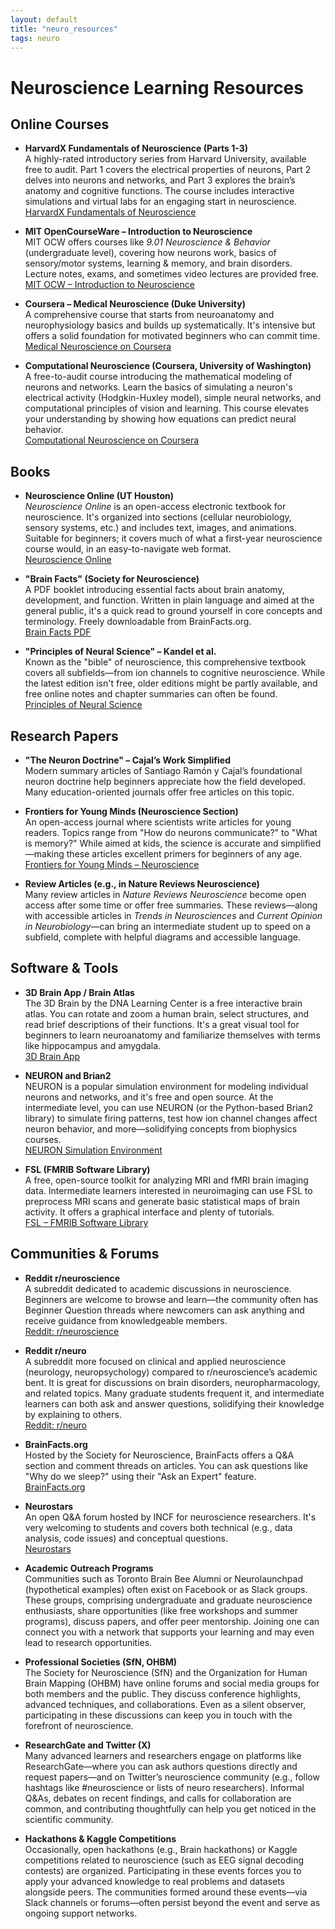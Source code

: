 ```yaml
---
layout: default
title: "neuro_resources"
tags: neuro
---
```


# Neuroscience Learning Resources

## Online Courses

- **HarvardX Fundamentals of Neuroscience (Parts 1-3)**  
  A highly-rated introductory series from Harvard University, available free to audit. Part 1 covers the electrical properties of neurons, Part 2 delves into neurons and networks, and Part 3 explores the brain’s anatomy and cognitive functions. The course includes interactive simulations and virtual labs for an engaging start in neuroscience.  
  [HarvardX Fundamentals of Neuroscience](https://pll.harvard.edu/course/fundamentals-neuroscience)

- **MIT OpenCourseWare – Introduction to Neuroscience**  
  MIT OCW offers courses like *9.01 Neuroscience & Behavior* (undergraduate level), covering how neurons work, basics of sensory/motor systems, learning & memory, and brain disorders. Lecture notes, exams, and sometimes video lectures are provided free.  
  [MIT OCW – Introduction to Neuroscience](https://ocw.mit.edu/courses/9-01-introduction-to-neuroscience-fall-2007/)

- **Coursera – Medical Neuroscience (Duke University)**  
  A comprehensive course that starts from neuroanatomy and neurophysiology basics and builds up systematically. It's intensive but offers a solid foundation for motivated beginners who can commit time.  
  [Medical Neuroscience on Coursera](https://www.coursera.org/learn/medical-neuroscience)

- **Computational Neuroscience (Coursera, University of Washington)**  
  A free-to-audit course introducing the mathematical modeling of neurons and networks. Learn the basics of simulating a neuron's electrical activity (Hodgkin-Huxley model), simple neural networks, and computational principles of vision and learning. This course elevates your understanding by showing how equations can predict neural behavior.  
  [Computational Neuroscience on Coursera](https://www.coursera.org/learn/computational-neuroscience)

## Books

- **Neuroscience Online (UT Houston)**  
  *Neuroscience Online* is an open-access electronic textbook for neuroscience. It's organized into sections (cellular neurobiology, sensory systems, etc.) and includes text, images, and animations. Suitable for beginners; it covers much of what a first-year neuroscience course would, in an easy-to-navigate web format.  
  [Neuroscience Online](https://nba.uth.tmc.edu/neuroscience/)

- **"Brain Facts" (Society for Neuroscience)**  
  A PDF booklet introducing essential facts about brain anatomy, development, and function. Written in plain language and aimed at the general public, it's a quick read to ground yourself in core concepts and terminology. Freely downloadable from BrainFacts.org.  
  [Brain Facts PDF](https://www.brainfacts.org/the-brain-facts-book)

- **"Principles of Neural Science" – Kandel et al.**  
  Known as the "bible" of neuroscience, this comprehensive textbook covers all subfields—from ion channels to cognitive neuroscience. While the latest edition isn't free, older editions might be partly available, and free online notes and chapter summaries can often be found.  
  [Principles of Neural Science](https://en.wikipedia.org/wiki/Principles_of_Neural_Science)

## Research Papers

- **"The Neuron Doctrine" – Cajal’s Work Simplified**  
  Modern summary articles of Santiago Ramón y Cajal’s foundational neuron doctrine help beginners appreciate how the field developed. Many education-oriented journals offer free articles on this topic.

- **Frontiers for Young Minds (Neuroscience Section)**  
  An open-access journal where scientists write articles for young readers. Topics range from "How do neurons communicate?" to "What is memory?" While aimed at kids, the science is accurate and simplified—making these articles excellent primers for beginners of any age.  
  [Frontiers for Young Minds – Neuroscience](https://kids.frontiersin.org/sections/neuroscience)

- **Review Articles (e.g., in Nature Reviews Neuroscience)**  
  Many review articles in *Nature Reviews Neuroscience* become open access after some time or offer free summaries. These reviews—along with accessible articles in *Trends in Neurosciences* and *Current Opinion in Neurobiology*—can bring an intermediate student up to speed on a subfield, complete with helpful diagrams and accessible language.

## Software & Tools

- **3D Brain App / Brain Atlas**  
  The 3D Brain by the DNA Learning Center is a free interactive brain atlas. You can rotate and zoom a human brain, select structures, and read brief descriptions of their functions. It's a great visual tool for beginners to learn neuroanatomy and familiarize themselves with terms like hippocampus and amygdala.  
  [3D Brain App](https://www.dnalc.org/resources/3dbrain/)

- **NEURON and Brian2**  
  NEURON is a popular simulation environment for modeling individual neurons and networks, and it's free and open source. At the intermediate level, you can use NEURON (or the Python-based Brian2 library) to simulate firing patterns, test how ion channel changes affect neuron behavior, and more—solidifying concepts from biophysics courses.  
  [NEURON Simulation Environment](https://neuron.yale.edu/neuron/)

- **FSL (FMRIB Software Library)**  
  A free, open-source toolkit for analyzing MRI and fMRI brain imaging data. Intermediate learners interested in neuroimaging can use FSL to preprocess MRI scans and generate basic statistical maps of brain activity. It offers a graphical interface and plenty of tutorials.  
  [FSL – FMRIB Software Library](https://fsl.fmrib.ox.ac.uk/fsl/fslwiki/)

## Communities & Forums

- **Reddit r/neuroscience**  
  A subreddit dedicated to academic discussions in neuroscience. Beginners are welcome to browse and learn—the community often has Beginner Question threads where newcomers can ask anything and receive guidance from knowledgeable members.  
  [Reddit: r/neuroscience](https://www.reddit.com/r/neuroscience/)

- **Reddit r/neuro**  
  A subreddit more focused on clinical and applied neuroscience (neurology, neuropsychology) compared to r/neuroscience’s academic bent. It is great for discussions on brain disorders, neuropharmacology, and related topics. Many graduate students frequent it, and intermediate learners can both ask and answer questions, solidifying their knowledge by explaining to others.  
  [Reddit: r/neuro](https://www.reddit.com/r/neuro/)

- **BrainFacts.org**  
  Hosted by the Society for Neuroscience, BrainFacts offers a Q&A section and comment threads on articles. You can ask questions like "Why do we sleep?" using their "Ask an Expert" feature.  
  [BrainFacts.org](https://www.brainfacts.org/)

- **Neurostars**  
  An open Q&A forum hosted by INCF for neuroscience researchers. It's very welcoming to students and covers both technical (e.g., data analysis, code issues) and conceptual questions.  
  [Neurostars](https://neurostars.org/)

- **Academic Outreach Programs**  
  Communities such as Toronto Brain Bee Alumni or Neurolaunchpad (hypothetical examples) often exist on Facebook or as Slack groups. These groups, comprising undergraduate and graduate neuroscience enthusiasts, share opportunities (like free workshops and summer programs), discuss papers, and offer peer mentorship. Joining one can connect you with a network that supports your learning and may even lead to research opportunities.  

- **Professional Societies (SfN, OHBM)**  
  The Society for Neuroscience (SfN) and the Organization for Human Brain Mapping (OHBM) have online forums and social media groups for both members and the public. They discuss conference highlights, advanced techniques, and collaborations. Even as a silent observer, participating in these discussions can keep you in touch with the forefront of neuroscience.  

- **ResearchGate and Twitter (X)**  
  Many advanced learners and researchers engage on platforms like ResearchGate—where you can ask authors questions directly and request papers—and on Twitter’s neuroscience community (e.g., follow hashtags like #neuroscience or lists of neuro researchers). Informal Q&As, debates on recent findings, and calls for collaboration are common, and contributing thoughtfully can help you get noticed in the scientific community.  

- **Hackathons & Kaggle Competitions**  
  Occasionally, open hackathons (e.g., Brain hackathons) or Kaggle competitions related to neuroscience (such as EEG signal decoding contests) are organized. Participating in these events forces you to apply your advanced knowledge to real problems and datasets alongside peers. The communities formed around these events—via Slack channels or forums—often persist beyond the event and serve as ongoing support networks.
